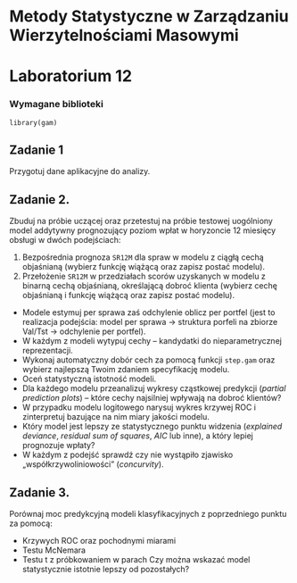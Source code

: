 
# Metody Statystyczne w Zarządzaniu Wierzytelnościami Masowymi
# Laboratorium 12



### Wymagane biblioteki 

```
library(gam)
```

## Zadanie 1

Przygotuj dane aplikacyjne do analizy.

## Zadanie 2. 

Zbuduj na próbie uczącej oraz przetestuj na próbie testowej uogólniony model addytywny prognozujący poziom wpłat w horyzoncie 12 miesięcy obsługi w dwóch podejściach:

  1. Bezpośrednia prognoza `SR12M` dla spraw w modelu z ciągłą cechą objaśnianą (wybierz funkcję wiążącą oraz zapisz postać modelu).
  2. Przełożenie `SR12M` w przedziałach scorów uzyskanych w modelu z binarną cechą objaśnianą, określającą dobroć klienta (wybierz cechę objaśnianą i funkcję wiążącą oraz zapisz postać modelu).

* Modele estymuj per sprawa zaś odchylenie oblicz per portfel (jest to realizacja podejścia: model per sprawa &rarr; struktura porfeli na zbiorze Val/Tst &rarr; odchylenie per portfel).
* W każdym z modeli wytypuj cechy &ndash; kandydatki do nieparametrycznej reprezentacji.
* Wykonaj automatyczny dobór cech za pomocą funkcji `step.gam`  oraz wybierz najlepszą Twoim zdaniem specyfikację modelu.
* Oceń statystyczną istotność modeli.
* Dla każdego modelu przeanalizuj wykresy cząstkowej predykcji (*partial prediction plots*) – które cechy najsilniej wpływają na dobroć klientów?
* W przypadku modelu logitowego narysuj wykres krzywej ROC i zinterpretuj bazujące na nim miary jakości modelu. 
* Który model jest lepszy ze statystycznego punktu widzenia (*explained deviance*, *residual sum of squares*, *AIC* lub inne), a który lepiej prognozuje wpłaty?
* W każdym z podejść sprawdź czy nie wystąpiło zjawisko „współkrzywoliniowości” (*concurvity*).

## Zadanie 3. 

Porównaj moc predykcyjną modeli klasyfikacyjnych z poprzedniego punktu za pomocą:
* Krzywych ROC oraz pochodnymi miarami 
* Testu McNemara
* Testu t z próbkowaniem w parach
Czy można wskazać model statystycznie istotnie lepszy od pozostałych?

